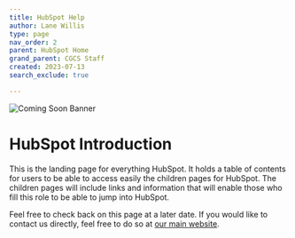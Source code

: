 ```yaml
---
title: HubSpot Help
author: Lane Willis
type: page
nav_order: 2
parent: HubSpot Home
grand_parent: CGCS Staff
created: 2023-07-13
search_exclude: true

---
```


![Coming Soon Banner](https://i.imgur.com/pxK8WAn.png)

# HubSpot Introduction
This is the landing page for everything HubSpot. It holds a table of contents for users to be able to access easily the children pages for HubSpot. The children pages will include links and information that will enable those who fill this role to be able to jump into HubSpot.

Feel free to check back on this page at a later date. If you would like to contact us directly, feel free to do so at [our main website](https://thecgcs.org).